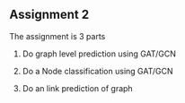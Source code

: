 <h2>Assignment 2</h2> 

The assignment is 3 parts


1) Do graph level prediction using GAT/GCN

2) Do a Node classification using GAT/GCN

3) Do an link  prediction of graph
